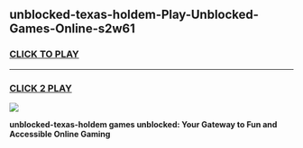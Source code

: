 
## unblocked-texas-holdem-Play-Unblocked-Games-Online-s2w61
<h3>
<a href="https://premium76.site?title=unblocked-texas-holdem&ref=25A">CLICK TO PLAY</a></h3>
<hr>

<h3>
<a href="https://premium76.site?title=unblocked-texas-holdem&ref=25A">CLICK 2 PLAY</a>
  
</h3>

<a href="https://premium76.site?title=unblocked-texas-holdem&ref=25A"><img src="https://clearcache.store/games.png"></a>


**unblocked-texas-holdem games unblocked: Your Gateway to Fun and Accessible Online Gaming**
